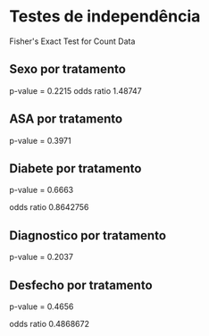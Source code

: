 # Testes de independência

Fisher's Exact Test for Count Data

## Sexo por tratamento
p-value = 0.2215
odds ratio
   1.48747

## ASA por tratamento
p-value = 0.3971

## Diabete por tratamento

p-value = 0.6663

odds ratio
 0.8642756

## Diagnostico por tratamento

p-value = 0.2037

## Desfecho por tratamento

p-value = 0.4656

odds ratio
 0.4868672
